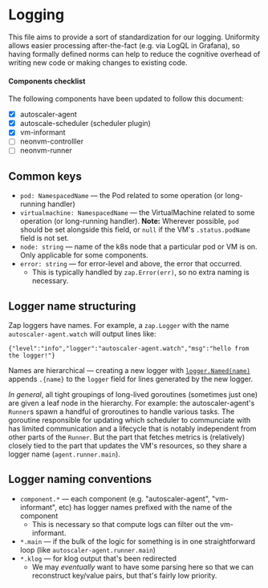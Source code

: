 # Logging

This file aims to provide a sort of standardization for our logging. Uniformity allows easier
processing after-the-fact (e.g. via LogQL in Grafana), so having formally defined norms can help to
reduce the cognitive overhead of writing new code or making changes to existing code.

#### Components checklist

The following components have been updated to follow this document:

- [x] autoscaler-agent
- [x] autoscale-scheduler (scheduler plugin)
- [x] vm-informant
- [ ] neonvm-controlller
- [ ] neonvm-runner

## Common keys

- `pod: NamespacedName` — the Pod related to some operation (or long-running handler)
- `virtualmachine: NamespacedName` — the VirtualMachine related to some operation (or long-running
  handler). **Note:** Wherever possible, `pod` should be set alongside this field, or `null` if the
  VM's `.status.podName` field is not set.
- `node: string` — name of the k8s node that a particular pod or VM is on. Only applicable for some
    components.
- `error: string` — for error-level and above, the error that occurred.
    - This is typically handled by `zap.Error(err)`, so no extra naming is necessary.

## Logger name structuring

Zap loggers have names. For example, a `zap.Logger` with the name `autoscaler-agent.watch` will
output lines like:

```
{"level":"info","logger":"autoscaler-agent.watch","msg":"hello from the logger!"}
```

Names are hierarchical — creating a new logger with [`logger.Named(name)`] appends `.{name}` to the
`logger` field for lines generated by the new logger.

[`logger.Named(name)`]: https://pkg.go.dev/go.uber.org/zap#Logger.Named

_In general_, all tight groupings of long-lived goroutines (sometimes just one) are given a leaf
node in the hierarchy. For example: the autoscaler-agent's `Runner`s spawn a handful of groroutines
to handle various tasks. The goroutine responsible for updating which scheduler to communciate with
has limited communication and a lifecycle that is notably independent from other parts of the
`Runner`. But the part that fetches metrics is (relatively) closely tied to the part that updates
the VM's resources, so they share a logger name (`agent.runner.main`).

## Logger naming conventions

- `component.*` — each component (e.g. "autoscaler-agent", "vm-informant", etc) has logger names
  prefixed with the name of the component
    - This is necessary so that compute logs can filter out the vm-informant.
- `*.main` — if the bulk of the logic for something is in one straightforward loop (like
  `autoscaler-agent.runner.main`)
- `*.klog` — for klog output that's been redirected
    - We may _eventually_ want to have some parsing here so that we can reconstruct key/value pairs,
      but that's fairly low priority.
